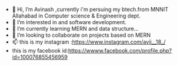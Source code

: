 - 👋 Hi, I’m Avinash ,currently i'm persuing my btech.from MNNIT Allahabad in Computer science & Engineering dept.
- 👀 I’m interested in and software development.
- 🌱 I’m currently learning MERN and data structure...
- 💞️ I’m looking to collaborate on projects based on MERN
- 📫 this is my instagram :https://www.instagram.com/avii__18_/
- this is my facebook id:https://wwww.facebook.com/profile.php?id=100076855456959

<!---
Avinash7390/Avinash7390 is a ✨ special ✨ repository because its `README.md` (this file) appears on your GitHub profile.
You can click the Preview link to take a look at your changes.
--->
